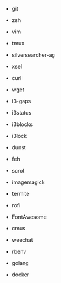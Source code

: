 - git
- zsh
- vim
- tmux
- silversearcher-ag
- xsel
- curl
- wget

- i3-gaps
- i3status
- i3blocks
- i3lock
- dunst
- feh
- scrot
- imagemagick
- termite
- rofi
- FontAwesome

- cmus
- weechat

- rbenv
- golang
- docker
